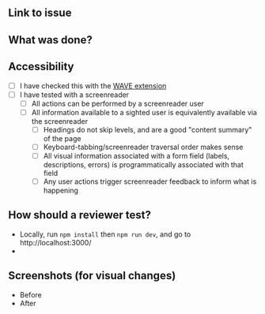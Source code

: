 ## Link to issue

## What was done?

## Accessibility

- [ ] I have checked this with the [WAVE extension](https://wave.webaim.org/extension/)
- [ ] I have tested with a screenreader
  - [ ] All actions can be performed by a screenreader user
  - [ ] All information available to a sighted user is equivalently available via the screenreader
    - [ ] Headings do not skip levels, and are a good "content summary" of the page
    - [ ] Keyboard-tabbing/screenreader traversal order makes sense
    - [ ] All visual information associated with a form field (labels, descriptions, errors) is
          programmatically associated with that field
    - [ ] Any user actions trigger screenreader feedback to inform what is happening

## How should a reviewer test?

- Locally, run `npm install` then `npm run dev`, and go to http://localhost:3000/
-

## Screenshots (for visual changes)

- Before
- After

